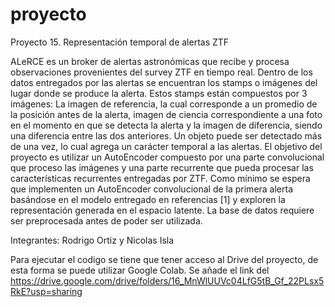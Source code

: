 # proyecto
Proyecto 15. Representación temporal de alertas ZTF

ALeRCE es un broker de alertas astronómicas que recibe y procesa observaciones provenientes del survey ZTF en tiempo real. Dentro de los datos entregados por las alertas se encuentran los stamps o imágenes del lugar donde se produce la alerta. Estos stamps están compuestos por 3 imágenes: La imagen de referencia, la cual corresponde a un promedio de la posición antes de la alerta, imagen de ciencia correspondiente a una foto en el momento en que se detecta la alerta y la imagen de diferencia, siendo una diferencia entre las dos anteriores. Un objeto puede ser detectado más de una vez, lo cual agrega un carácter temporal a las alertas. El objetivo del proyecto es utilizar un AutoEncoder compuesto por una parte convolucional que proceso las imágenes y una parte recurrente que pueda procesar las características recurrentes entregadas por ZTF. Como mínimo se espera que implementen un AutoEncoder convolucional de la primera alerta basándose en el modelo entregado en referencias [1] y exploren la representación generada en el espacio latente. La base de datos requiere ser preprocesada antes de poder ser utilizada.

Integrantes: Rodrigo Ortiz y Nicolas Isla

Para ejecutar el codigo se tiene que tener acceso al Drive del proyecto, de esta forma se puede utilizar Google Colab.
Se añade el link del https://drive.google.com/drive/folders/16_MnWlUUVc04LfG5tB_Gf_22PLsx5RkE?usp=sharing
